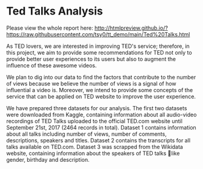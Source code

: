 # Ted Talks Analysis

Please view the whole report here: http://htmlpreview.github.io/?https://raw.githubusercontent.com/tsy0/tt_demo/main/Ted%20Talks.html

As TED lovers, we are interested in improving TED's service; therefore, in this project, we aim to provide some recommendations for TED not only to provide better user experiences to its users but also to augment the influence of these awesome videos.

We plan to dig into our data to find the factors that contribute to the number of views because we believe the number of views is a signal of how influential a video is. Moreover, we intend to provide some concepts of the service that can be applied on TED website to improve the user experience.

We have prepared three datasets for our analysis. The first two datasets were downloaded from Kaggle, containing information about all audio-video recordings of TED Talks uploaded to the official TED.com website until September 21st, 2017 (2464 records in total). Dataset 1 contains information about all talks including number of views, number of comments, descriptions, speakers and titles. Dataset 2 contains the transcripts for all talks available on TED.com. Dataset 3 was scrapped from the Wikidata website, containing information about the speakers of TED talks like gender, birthday and description.

